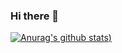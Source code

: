### Hi there 👋
[![Anurag's github stats](https://github-readme-stats.vercel.app/api?username=alanmenchaca&hide=stars&show_icons=true))](https://github.com/anuraghazra/github-readme-stats)

<!--
**alanmenchaca/alanmenchaca** is a ✨ _special_ ✨ repository because its `README.md` (this file) appears on your GitHub profile.

Here are some ideas to get you started:

- 🔭 I’m currently working on ...
- 🌱 I’m currently learning ...
- 👯 I’m looking to collaborate on ...
- 🤔 I’m looking for help with ...
- 💬 Ask me about ...
- 📫 How to reach me: ...
- 😄 Pronouns: ...
- ⚡ Fun fact: ...
-->
